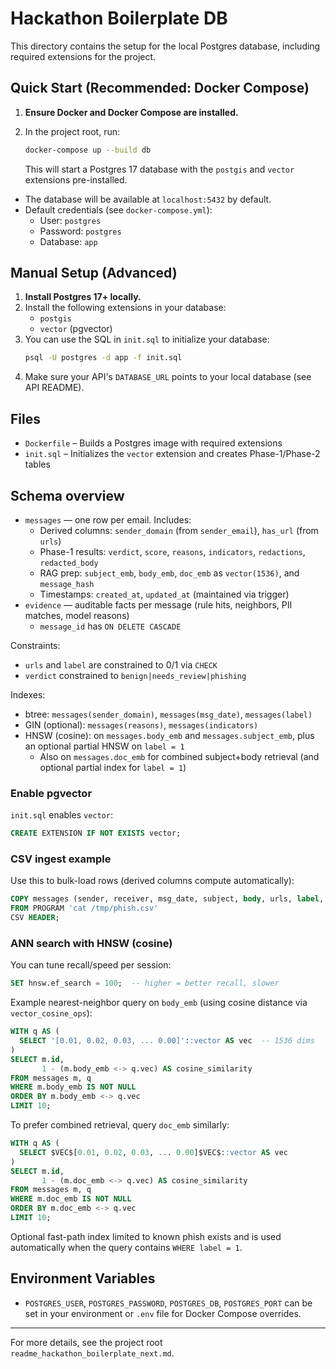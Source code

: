 # Hackathon Boilerplate DB

This directory contains the setup for the local Postgres database, including required extensions for the project.

## Quick Start (Recommended: Docker Compose)

1. **Ensure Docker and Docker Compose are installed.**
2. In the project root, run:

   ```sh
   docker-compose up --build db
   ```
   This will start a Postgres 17 database with the `postgis` and `vector` extensions pre-installed.

- The database will be available at `localhost:5432` by default.
- Default credentials (see `docker-compose.yml`):
  - User: `postgres`
  - Password: `postgres`
  - Database: `app`

## Manual Setup (Advanced)

1. **Install Postgres 17+ locally.**
2. Install the following extensions in your database:
   - `postgis`
   - `vector` (pgvector)
3. You can use the SQL in `init.sql` to initialize your database:
   ```sh
   psql -U postgres -d app -f init.sql
   ```
4. Make sure your API's `DATABASE_URL` points to your local database (see API README).

## Files
- `Dockerfile` – Builds a Postgres image with required extensions
- `init.sql` – Initializes the `vector` extension and creates Phase-1/Phase-2 tables

## Schema overview

- `messages` — one row per email. Includes:
  - Derived columns: `sender_domain` (from `sender_email`), `has_url` (from `urls`)
  - Phase-1 results: `verdict`, `score`, `reasons`, `indicators`, `redactions`, `redacted_body`
  - RAG prep: `subject_emb`, `body_emb`, `doc_emb` as `vector(1536)`, and `message_hash`
  - Timestamps: `created_at`, `updated_at` (maintained via trigger)
- `evidence` — auditable facts per message (rule hits, neighbors, PII matches, model reasons)
  - `message_id` has `ON DELETE CASCADE`

Constraints:
- `urls` and `label` are constrained to 0/1 via `CHECK`
- `verdict` constrained to `benign|needs_review|phishing`

Indexes:
- btree: `messages(sender_domain)`, `messages(msg_date)`, `messages(label)`
- GIN (optional): `messages(reasons)`, `messages(indicators)`
- HNSW (cosine): on `messages.body_emb` and `messages.subject_emb`, plus an optional partial HNSW on `label = 1`
  - Also on `messages.doc_emb` for combined subject+body retrieval (and optional partial index for `label = 1`)

### Enable pgvector

`init.sql` enables `vector`:

```sql
CREATE EXTENSION IF NOT EXISTS vector;
```

### CSV ingest example

Use this to bulk-load rows (derived columns compute automatically):

```sql
COPY messages (sender, receiver, msg_date, subject, body, urls, label, sender_email)
FROM PROGRAM 'cat /tmp/phish.csv'
CSV HEADER;
```

### ANN search with HNSW (cosine)

You can tune recall/speed per session:

```sql
SET hnsw.ef_search = 100;  -- higher = better recall, slower
```

Example nearest-neighbor query on `body_emb` (using cosine distance via `vector_cosine_ops`):

```sql
WITH q AS (
  SELECT '[0.01, 0.02, 0.03, ... 0.00]'::vector AS vec  -- 1536 dims
)
SELECT m.id,
       1 - (m.body_emb <-> q.vec) AS cosine_similarity
FROM messages m, q
WHERE m.body_emb IS NOT NULL
ORDER BY m.body_emb <-> q.vec
LIMIT 10;
```

To prefer combined retrieval, query `doc_emb` similarly:

```sql
WITH q AS (
  SELECT $VEC$[0.01, 0.02, 0.03, ... 0.00]$VEC$::vector AS vec
)
SELECT m.id,
       1 - (m.doc_emb <-> q.vec) AS cosine_similarity
FROM messages m, q
WHERE m.doc_emb IS NOT NULL
ORDER BY m.doc_emb <-> q.vec
LIMIT 10;
```

Optional fast-path index limited to known phish exists and is used automatically when the query contains `WHERE label = 1`.

## Environment Variables
- `POSTGRES_USER`, `POSTGRES_PASSWORD`, `POSTGRES_DB`, `POSTGRES_PORT` can be set in your environment or `.env` file for Docker Compose overrides.

---

For more details, see the project root `readme_hackathon_boilerplate_next.md`.
